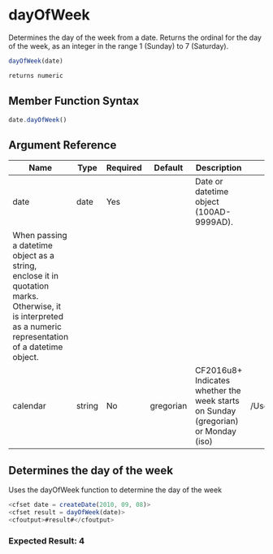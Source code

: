 # dayOfWeek

Determines the day of the week from a date. Returns the ordinal for the day of the week, as an integer in the range 1 (Sunday) to 7 (Saturday).

```javascript
dayOfWeek(date)
```

```javascript
returns numeric
```

## Member Function Syntax

```javascript
date.dayOfWeek()
```

## Argument Reference

| Name | Type | Required | Default | Description | Values |
| --- | --- | --- | --- | --- | --- |
| date | date | Yes |  | Date or datetime object (100AD-9999AD).
When passing a datetime object as a string, enclose it in quotation marks. Otherwise, it is interpreted as a numeric representation of a datetime object. |  |
| calendar | string | No | gregorian | CF2016u8+ Indicates whether the week starts on Sunday (gregorian) or Monday (iso) | /Users/garethedwards/development/github/cfdocs/docs/functions/dayofweek.md|iso |

## Determines the day of the week

Uses the dayOfWeek function to determine the day of the week

```javascript
<cfset date = createDate(2010, 09, 08)>
<cfset result = dayOfWeek(date)>
<cfoutput>#result#</cfoutput>
```

### Expected Result: 4
